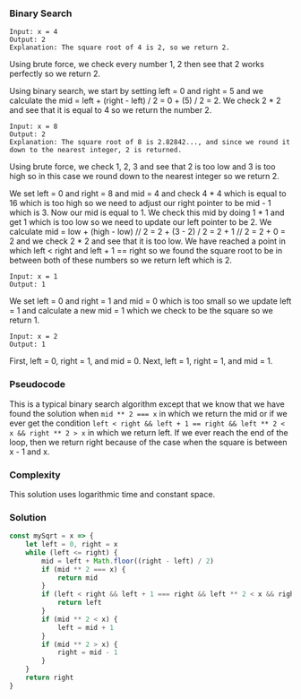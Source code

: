 ### Binary Search
```
Input: x = 4
Output: 2
Explanation: The square root of 4 is 2, so we return 2.
```
Using brute force, we check every number 1, 2 then see that 2 works perfectly so we return 2.

Using binary search, we start by setting left = 0 and right = 5 and we calculate the mid = left + (right - left) / 2 = 0 + (5) / 2 = 2. We check 2 * 2 and see that it is equal to 4 so we return the number 2.

```
Input: x = 8
Output: 2
Explanation: The square root of 8 is 2.82842..., and since we round it down to the nearest integer, 2 is returned.
```
Using brute force, we check 1, 2, 3 and see that 2 is too low and 3 is too high so in this case we round down to the nearest integer so we return 2.

We set left = 0 and right = 8 and mid = 4 and check 4 * 4 which is equal to 16 which is too high so we need to adjust our right pointer to be mid - 1 which is 3. Now our mid is equal to 1. We check this mid by doing 1 * 1 and get 1 which is too low so we need to update our left pointer to be 2. We calculate mid = low + (high - low) // 2 = 2 + (3 - 2) / 2 = 2 + 1 // 2 = 2 + 0 = 2 and we check 2 * 2 and see that it is too low. We have reached a point in which left < right and left + 1 == right so we found the square root to be in between both of these numbers so we return left which is 2.

```
Input: x = 1
Output: 1
```
We set left = 0 and right = 1 and mid = 0 which is too small so we update left = 1 and calculate a new mid = 1 which we check to be the square so we return 1.

```
Input: x = 2
Output: 1
```

First, left = 0, right = 1, and mid = 0. Next, left = 1, right = 1, and mid = 1.

### Pseudocode
This is a typical binary search algorithm except that we know that we have found the solution when `mid ** 2 === x` in which we return the mid or if we ever get the condition `left < right && left + 1 == right && left ** 2 < x && right ** 2 > x` in which we return left. If we ever reach the end of the loop, then we return right because of the case when the square is between x - 1 and x.

### Complexity
This solution uses logarithmic time and constant space.

### Solution
```js
const mySqrt = x => {
    let left = 0, right = x
    while (left <= right) {
        mid = left + Math.floor((right - left) / 2)
        if (mid ** 2 === x) {
            return mid
        }
        if (left < right && left + 1 === right && left ** 2 < x && right ** 2 > x) {
            return left
        }
        if (mid ** 2 < x) {
            left = mid + 1
        }
        if (mid ** 2 > x) {
            right = mid - 1
        }
    }
    return right
}
```